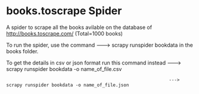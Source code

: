 # books.toscrape Spider
A spider to scrape all the books avilable on the database of http://books.toscrape.com/    (Total=1000 books) 

To run the spider, use the command --->   scrapy runspider bookdata 
in the books folder.

To get the details in csv or json format run this command instead --->   scrapy runspider bookdata -o name_of_file.csv

                                                                 --->   scrapy runspider bookdata -o name_of_file.json
